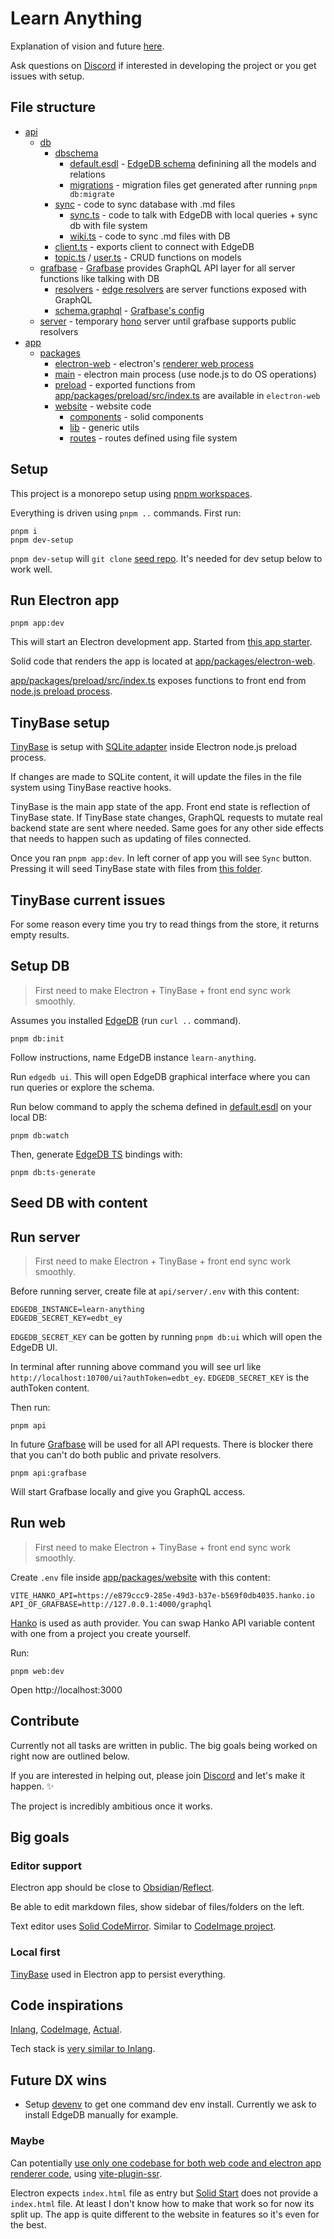 # Learn Anything

Explanation of vision and future [here](https://wiki.nikiv.dev/ideas/learn-anything).

Ask questions on [Discord](https://discord.com/invite/bxtD8x6aNF) if interested in developing the project or you get issues with setup.

## File structure

- [api](api)
  - [db](api/db)
    - [dbschema](api/db/dbschema)
      - [default.esdl](api/db/dbschema/default.esdl) - [EdgeDB schema](https://www.edgedb.com/docs/intro/schema) definining all the models and relations
      - [migrations](api/db/dbschema/migrations) - migration files get generated after running `pnpm db:migrate`
    - [sync](api/db/sync) - code to sync database with .md files
      - [sync.ts](api/db/sync/sync.ts) - code to talk with EdgeDB with local queries + sync db with file system
      - [wiki.ts](api/db/sync/wiki.ts) - code to sync .md files with DB
    - [client.ts](api/db/client.ts) - exports client to connect with EdgeDB
    - [topic.ts](api/db/topic.ts) / [user.ts](api/db/user.ts) - CRUD functions on models
  - [grafbase](api/grafbase) - [Grafbase](https://grafbase.com/) provides GraphQL API layer for all server functions like talking with DB
    - [resolvers](api/grafbase/resolvers) - [edge resolvers](https://grafbase.com/docs/edge-gateway/resolvers) are server functions exposed with GraphQL
    - [schema.graphql](api/grafbase/schema.graphql) - [Grafbase's config](https://grafbase.com/docs/config)
  - [server](api/server) - temporary [hono](https://hono.dev/) server until grafbase supports public resolvers
- [app](app)
  - [packages](app/packages)
    - [electron-web](app/packages/electron-web) - electron's [renderer web process](https://github.com/cawa-93/vite-electron-builder/tree/main#project-structure)
    - [main](app/packages/main) - electron main process (use node.js to do OS operations)
    - [preload](app/packages/preload) - exported functions from [app/packages/preload/src/index.ts](app/packages/preload/src/index.ts) are available in `electron-web`
    - [website](app/packages/website) - website code
      - [components](app/packages/website/components) - solid components
      - [lib](app/packages/website/lib) - generic utils
      - [routes](app/packages/website/routes) - routes defined using file system

## Setup

This project is a monorepo setup using [pnpm workspaces](https://pnpm.io/workspaces).

Everything is driven using `pnpm ..` commands. First run:

```
pnpm i
pnpm dev-setup
```

`pnpm dev-setup` will `git clone` [seed repo](https://github.com/learn-anything/seed). It's needed for dev setup below to work well.

## Run Electron app

```
pnpm app:dev
```

This will start an Electron development app. Started from [this app starter](https://github.com/cawa-93/vite-electron-builder).

Solid code that renders the app is located at [app/packages/electron-web](app/packages/electron-web).

[app/packages/preload/src/index.ts](app/packages/preload/src/index.ts) exposes functions to front end from [node.js preload process](https://github.com/cawa-93/vite-electron-builder#project-structure).

## TinyBase setup

[TinyBase](https://tinybase.org/) is setup with [SQLite adapter](https://tinybase.org/api/persister-sqlite3/) inside Electron node.js preload process.

If changes are made to SQLite content, it will update the files in the file system using TinyBase reactive hooks.

TinyBase is the main app state of the app. Front end state is reflection of TinyBase state. If TinyBase state changes, GraphQL requests to mutate real backend state are sent where needed. Same goes for any other side effects that needs to happen such as updating of files connected.

Once you ran `pnpm app:dev`. In left corner of app you will see `Sync` button. Pressing it will seed TinyBase state with files from [this folder](https://github.com/learn-anything/seed/tree/main/wiki/nikita).

## TinyBase current issues

For some reason every time you try to read things from the store, it returns empty results.

<!-- ```
pnpm app:tinybase
``` -->

<!-- Will `tsx` run [app/packages/tinybase/main.ts](app/packages/tinybase/main.ts). -->

## Setup DB

> First need to make Electron + TinyBase + front end sync work smoothly.

Assumes you installed [EdgeDB](https://www.edgedb.com/) (run `curl ..` command).

```
pnpm db:init
```

Follow instructions, name EdgeDB instance `learn-anything`.

Run `edgedb ui`. This will open EdgeDB graphical interface where you can run queries or explore the schema.

Run below command to apply the schema defined in [default.esdl](db/dbschema/default.esdl) on your local DB:

```
pnpm db:watch
```

Then, generate [EdgeDB TS](https://github.com/edgedb/edgedb-js) bindings with:

```
pnpm db:ts-generate
```

## Seed DB with content

<!-- The goal is to seed EdgeDB with [this content](https://github.com/learn-anything/seed/tree/main/wiki/nikita). Can be seen online [here](https://wiki.nikiv.dev).

However you can try seed it with a wiki / folder of markdown of yourself.

Just add a folder in `seed/wiki` like `seed/wiki/my-wiki` and put some .md files inside. -->

<!-- ## Run Sync DB code

The goal of this command:

```
pnpm db:sync
```

Is to sync your local EdgeDB instance with the contents of the `seed` folder you just cloned.

For this, you need to create a file here:`api/db/sync/.env`. With content like this:

```
SEED_FOLDER_NAME=nikita
USERNAME=nikita
```

You can swap the names to your own. The `SEED_FOLDER_NAME` is the folder that is found in `seed/wiki`.

Read [api/db/sync/sync.ts](api/db/sync/sync.ts) and [api/db/sync/wiki.ts](api/db/sync/wiki.ts) for details how sync works. -->

## Run server

> First need to make Electron + TinyBase + front end sync work smoothly.

Before running server, create file at `api/server/.env` with this content:

```
EDGEDB_INSTANCE=learn-anything
EDGEDB_SECRET_KEY=edbt_ey
```

`EDGEDB_SECRET_KEY` can be gotten by running `pnpm db:ui` which will open the EdgeDB UI.

In terminal after running above command you will see url like `http://localhost:10700/ui?authToken=edbt_ey`. `EDGEDB_SECRET_KEY` is the authToken content.

Then run:

```
pnpm api
```

In future [Grafbase](https://grafbase.com/) will be used for all API requests. There is blocker there that you can't do both public and private resolvers.

```
pnpm api:grafbase
```

Will start Grafbase locally and give you GraphQL access.

## Run web

> First need to make Electron + TinyBase + front end sync work smoothly.

<!-- TODO: automate creating of `.env` file with default content as part of `pnpm setup` command -->
<!-- TODO: do same for API .env too -->

Create `.env` file inside [app/packages/website](app/packages/website) with this content:

```
VITE_HANKO_API=https://e879ccc9-285e-49d3-b37e-b569f0db4035.hanko.io
API_OF_GRAFBASE=http://127.0.0.1:4000/graphql
```

[Hanko](https://www.hanko.io/) is used as auth provider. You can swap Hanko API variable content with one from a project you create yourself.

Run:

```
pnpm web:dev
```

Open http://localhost:3000

## Contribute

Currently not all tasks are written in public. The big goals being worked on right now are outlined below.

If you are interested in helping out, please join [Discord](https://discord.com/invite/bxtD8x6aNF) and let's make it happen. ✨

The project is incredibly ambitious once it works.

## Big goals

### Editor support

Electron app should be close to [Obsidian](https://obsidian.md/)/[Reflect](https://reflect.app/).

Be able to edit markdown files, show sidebar of files/folders on the left.

Text editor uses [Solid CodeMirror](https://github.com/riccardoperra/solid-codemirror). Similar to [CodeImage project](https://github.com/riccardoperra/codeimage).

### Local first

[TinyBase](https://tinybase.org/) used in Electron app to persist everything.

## Code inspirations

[Inlang](https://github.com/inlang/inlang), [CodeImage](https://github.com/riccardoperra/codeimage), [Actual](https://github.com/actualbudget/actual).

Tech stack is [very similar to Inlang](https://github.com/inlang/inlang/blob/main/rfcs/tech-stack/RFC.md).

## Future DX wins

- Setup [devenv](https://devenv.sh/) to get one command dev env install. Currently we ask to install EdgeDB manually for example.

### Maybe

Can potentially [use only one codebase for both web code and electron app renderer code](https://github.com/brillout/vite-plugin-ssr/discussions/1011), using [vite-plugin-ssr](https://vite-plugin-ssr.com/).

Electron expects `index.html` file as entry but [Solid Start](https://github.com/solidjs/solid-start) does not provide a `index.html` file. At least I don't know how to make that work so for now its split up. The app is quite different to the website in features so it's even for the best.

